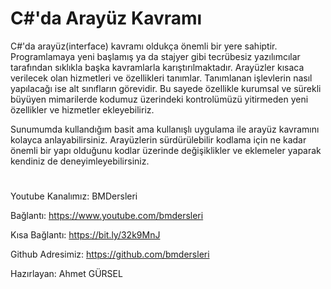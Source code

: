 # C#'da Arayüz Kavramı

C#'da arayüz(interface) kavramı oldukça önemli bir yere sahiptir. Programlamaya yeni başlamış ya da stajyer gibi tecrübesiz yazılımcılar tarafından sıklıkla başka kavramlarla karıştırılmaktadır. Arayüzler kısaca verilecek olan hizmetleri ve özellikleri tanımlar. Tanımlanan işlevlerin nasıl yapılacağı ise alt sınıfların görevidir. Bu sayede özellikle kurumsal ve sürekli büyüyen mimarilerde kodumuz üzerindeki kontrolümüzü yitirmeden yeni özellikler ve hizmetler ekleyebiliriz.

Sunumumda kullandığım basit ama kullanışlı uygulama ile arayüz kavramını kolayca anlayabilirsiniz. Arayüzlerin sürdürülebilir kodlama için ne kadar önemli bir yapı olduğunu kodlar üzerinde değişiklikler ve eklemeler yaparak kendiniz de deneyimleyebilirsiniz.

#

Youtube Kanalımız: BMDersleri

Bağlantı: https://www.youtube.com/bmdersleri

Kısa Bağlantı: https://bit.ly/32k9MnJ

Github Adresimiz: https://github.com/bmdersleri

Hazırlayan: Ahmet GÜRSEL
